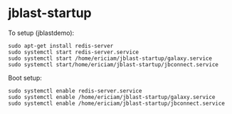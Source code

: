 # jblast-startup

To setup (jblastdemo):
```
sudo apt-get install redis-server
sudo systemctl start redis-server.service
sudo systemctl start /home/ericiam/jblast-startup/galaxy.service
sudo systemctl start/home/ericiam/jblast-startup/jbconnect.service
```

Boot setup:
```
sudo systemctl enable redis-server.service
sudo systemctl enable /home/ericiam/jblast-startup/galaxy.service
sudo systemctl enable /home/ericiam/jblast-startup/jbconnect.service
```


